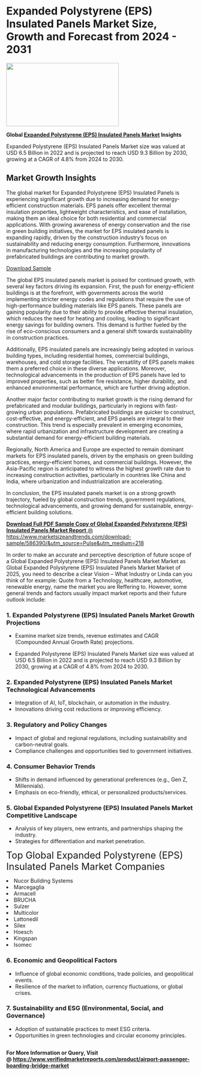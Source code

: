 <H1>Expanded Polystyrene (EPS) Insulated Panels Market Size, Growth and Forecast from 2024 - 2031</H1><img class="aligncenter size-medium wp-image-584254" src="https://thirdeyenews.in/wp-content/uploads/2024/09/Global-Market-Research-300x168.jpeg" alt="" width="300" height="168" /><p><strong>Global&nbsp;<a href="https://www.marketsizeandtrends.com/download-sample/586390/&amp;utm_source=Pulse&amp;utm_medium=218">Expanded Polystyrene (EPS) Insulated Panels Market</a> Insights</strong></p><p>Expanded Polystyrene (EPS) Insulated Panels Market size was valued at USD 6.5 Billion in 2022 and is projected to reach USD 9.3 Billion by 2030, growing at a CAGR of 4.8% from 2024 to 2030.</p><p><h2>Market Growth Insights</h2> <p>The global market for Expanded Polystyrene (EPS) Insulated Panels is experiencing significant growth due to increasing demand for energy-efficient construction materials. EPS panels offer excellent thermal insulation properties, lightweight characteristics, and ease of installation, making them an ideal choice for both residential and commercial applications. With growing awareness of energy conservation and the rise in green building initiatives, the market for EPS insulated panels is expanding rapidly, driven by the construction industry’s focus on sustainability and reducing energy consumption. Furthermore, innovations in manufacturing technologies and the increasing popularity of prefabricated buildings are contributing to market growth.</p> <p><a href="#">Download Sample</a></p> <p>The global EPS insulated panels market is poised for continued growth, with several key factors driving its expansion. First, the push for energy-efficient buildings is at the forefront, with governments across the world implementing stricter energy codes and regulations that require the use of high-performance building materials like EPS panels. These panels are gaining popularity due to their ability to provide effective thermal insulation, which reduces the need for heating and cooling, leading to significant energy savings for building owners. This demand is further fueled by the rise of eco-conscious consumers and a general shift towards sustainability in construction practices.</p> <p>Additionally, EPS insulated panels are increasingly being adopted in various building types, including residential homes, commercial buildings, warehouses, and cold storage facilities. The versatility of EPS panels makes them a preferred choice in these diverse applications. Moreover, technological advancements in the production of EPS panels have led to improved properties, such as better fire resistance, higher durability, and enhanced environmental performance, which are further driving adoption.</p> <p>Another major factor contributing to market growth is the rising demand for prefabricated and modular buildings, particularly in regions with fast-growing urban populations. Prefabricated buildings are quicker to construct, cost-effective, and energy-efficient, and EPS panels are integral to their construction. This trend is especially prevalent in emerging economies, where rapid urbanization and infrastructure development are creating a substantial demand for energy-efficient building materials.</p> <p>Regionally, North America and Europe are expected to remain dominant markets for EPS insulated panels, driven by the emphasis on green building practices, energy-efficient homes, and commercial buildings. However, the Asia-Pacific region is anticipated to witness the highest growth rate due to increasing construction activities, particularly in countries like China and India, where urbanization and industrialization are accelerating.</p> <p>In conclusion, the EPS insulated panels market is on a strong growth trajectory, fueled by global construction trends, government regulations, technological advancements, and growing demand for sustainable, energy-efficient building solutions.</p> <p><a href="#"></p><p><span class=""><strong>Download Full PDF Sample Copy of Global Expanded Polystyrene (EPS) Insulated Panels Market Report</strong> @ <a href="https://www.marketsizeandtrends.com/download-sample/586390/&amp;utm_source=Pulse&amp;utm_medium=218" target="_blank">https://www.marketsizeandtrends.com/download-sample/586390/&amp;utm_source=Pulse&amp;utm_medium=218</a></span></p><p>In order to make an accurate and perceptive description of future scope of a Global&nbsp;Expanded Polystyrene (EPS) Insulated Panels Market Market as Global&nbsp;Expanded Polystyrene (EPS) Insulated Panels Market Market of 2025, you need to describe a clear Vision &ndash; What Industry or Linda can you think of for example: Quote from a Technology, healthcare, automotive, renewable energy, name the market you are Reffering to. However, some general trends and factors usually impact market reports and their future outlook include:</p><h3>1.&nbsp;<strong>Expanded Polystyrene (EPS) Insulated Panels Market Growth Projections</strong></h3><ul><li>Examine market size trends, revenue estimates and CAGR (Compounded Annual Growth Rate) projections.</li><li><p>Expanded Polystyrene (EPS) Insulated Panels Market size was valued at USD 6.5 Billion in 2022 and is projected to reach USD 9.3 Billion by 2030, growing at a CAGR of 4.8% from 2024 to 2030.</p></li></ul><h3>2.&nbsp;<strong>Expanded Polystyrene (EPS) Insulated Panels Market Technological Advancements</strong></h3><ul><li>Integration of AI, IoT, blockchain, or automation in the industry.</li><li>Innovations driving cost reductions or improving efficiency.</li></ul><h3>3.&nbsp;<strong>Regulatory and Policy Changes</strong></h3><ul><li>Impact of global and regional regulations, including sustainability and carbon-neutral goals.</li><li>Compliance challenges and opportunities tied to government initiatives.</li></ul><h3>4.&nbsp;<strong>Consumer Behavior Trends</strong></h3><ul><li>Shifts in demand influenced by generational preferences (e.g., Gen Z, Millennials).</li><li>Emphasis on eco-friendly, ethical, or personalized products/services.</li></ul><h3>5.&nbsp;<strong>Global Expanded Polystyrene (EPS) Insulated Panels Market Competitive Landscape</strong></h3><ul><li>Analysis of key players, new entrants, and partnerships shaping the industry.</li><li>Strategies for differentiation and market penetration.</li></ul><p data-pm-slice="1 1 []"><span style="color: inherit; font-family: inherit; font-size: 25px;">Top Global Expanded Polystyrene (EPS) Insulated Panels Market Companies</span></p><div class="" data-test-id=""><p><li>Nucor Building Systems</li><li> Marcegaglia</li><li> Armacell</li><li> BRUCHA</li><li> Sulzer</li><li> Multicolor</li><li> Lattonedil</li><li> Silex</li><li> Hoesch</li><li> Kingspan</li><li> Isomec</li></p></div><h3>6.&nbsp;<strong>Economic and Geopolitical Factors</strong></h3><ul><li>Influence of global economic conditions, trade policies, and geopolitical events.</li><li>Resilience of the market to inflation, currency fluctuations, or global crises.</li></ul><h3>7.&nbsp;<strong>Sustainability and ESG (Environmental, Social, and Governance)</strong></h3><ul><li>Adoption of sustainable practices to meet ESG criteria.</li><li>Opportunities in green technologies and circular economy principles.</li></ul><h2><strong style="font-size: 14px;">For More Information or Query, Visit @&nbsp;</strong><a style="background-color: #ffffff; font-size: 14px;" href="https://www.marketsizeandtrends.com/report/expanded-polystyrene-eps-insulated-panels-market/" target="_blank">https://www.verifiedmarketreports.com/product/airport-passenger-boarding-bridge-market</a></h2>
